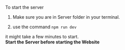 To start the server

1. Make sure you are in Server folder in your terminal.

2. use the command `npm run dev`

it might take a few minutes to start.  
**Start the Server before starting the Website**

